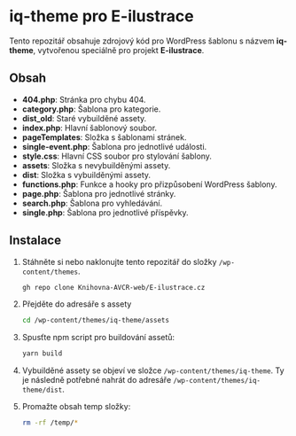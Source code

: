 # iq-theme pro E-ilustrace

Tento repozitář obsahuje zdrojový kód pro WordPress šablonu s názvem **iq-theme**, vytvořenou speciálně pro projekt **E-ilustrace**.

## Obsah

- **404.php**: Stránka pro chybu 404.
- **category.php**: Šablona pro kategorie.
- **dist_old**: Staré vybuilděné assety.
- **index.php**: Hlavní šablonový soubor.
- **pageTemplates**: Složka s šablonami stránek.
- **single-event.php**: Šablona pro jednotlivé události.
- **style.css**: Hlavní CSS soubor pro stylování šablony.
- **assets**: Složka s nevybuilděnými assety.
- **dist**: Složka s vybuilděnými assety.
- **functions.php**: Funkce a hooky pro přizpůsobení WordPress šablony.
- **page.php**: Šablona pro jednotlivé stránky.
- **search.php**: Šablona pro vyhledávání.
- **single.php**: Šablona pro jednotlivé příspěvky.

## Instalace

1. Stáhněte si nebo naklonujte tento repozitář do složky `/wp-content/themes`.
   ```sh
   gh repo clone Knihovna-AVCR-web/E-ilustrace.cz

2. Přejděte do adresáře s assety
   ```sh
   cd /wp-content/themes/iq-theme/assets

3. Spusťte npm script pro buildování assetů:
   ```sh
   yarn build

4. Vybuilděné assety se objeví ve složce `/wp-content/themes/iq-theme`. Ty je následně potřebné nahrát do adresáře `/wp-content/themes/iq-theme/dist`.


5. Promažte obsah temp složky:
   ```sh
   rm -rf /temp/*
